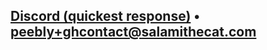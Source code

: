 ## [Discord (quickest response)](https://discord.com/users/904032786854346795) • [peebly+ghcontact@salamithecat.com](mailto:peebly+ghcontact@salamithecat.com)
